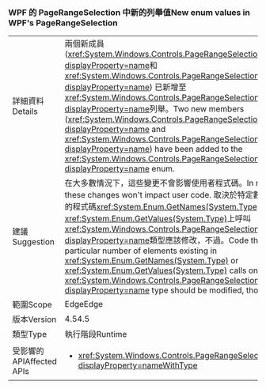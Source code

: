 ### <a name="new-enum-values-in-wpfs-pagerangeselection"></a><span data-ttu-id="a53fe-101">WPF 的 PageRangeSelection 中新的列舉值</span><span class="sxs-lookup"><span data-stu-id="a53fe-101">New enum values in WPF's PageRangeSelection</span></span>

|   |   |
|---|---|
|<span data-ttu-id="a53fe-102">詳細資料</span><span class="sxs-lookup"><span data-stu-id="a53fe-102">Details</span></span>|<span data-ttu-id="a53fe-103">兩個新成員 (<xref:System.Windows.Controls.PageRangeSelection.CurrentPage?displayProperty=name>和<xref:System.Windows.Controls.PageRangeSelection.SelectedPages?displayProperty=name>) 已新增至<xref:System.Windows.Controls.PageRangeSelection?displayProperty=name>列舉。</span><span class="sxs-lookup"><span data-stu-id="a53fe-103">Two new members (<xref:System.Windows.Controls.PageRangeSelection.CurrentPage?displayProperty=name> and <xref:System.Windows.Controls.PageRangeSelection.SelectedPages?displayProperty=name>) have been added to the <xref:System.Windows.Controls.PageRangeSelection?displayProperty=name> enum.</span></span>|
|<span data-ttu-id="a53fe-104">建議</span><span class="sxs-lookup"><span data-stu-id="a53fe-104">Suggestion</span></span>|<span data-ttu-id="a53fe-105">在大多數情況下，這些變更不會影響使用者程式碼。</span><span class="sxs-lookup"><span data-stu-id="a53fe-105">In most cases, these changes won't impact user code.</span></span> <span data-ttu-id="a53fe-106">取決於特定數目的項目中現有的程式碼<xref:System.Enum.GetNames(System.Type)>或<xref:System.Enum.GetValues(System.Type)>上呼叫<xref:System.Windows.Controls.PageRangeSelection?displayProperty=name>類型應該修改，不過。</span><span class="sxs-lookup"><span data-stu-id="a53fe-106">Code that depends on a particular number of elements existing in <xref:System.Enum.GetNames(System.Type)> or <xref:System.Enum.GetValues(System.Type)> calls on the <xref:System.Windows.Controls.PageRangeSelection?displayProperty=name> type should be modified, though.</span></span>|
|<span data-ttu-id="a53fe-107">範圍</span><span class="sxs-lookup"><span data-stu-id="a53fe-107">Scope</span></span>|<span data-ttu-id="a53fe-108">Edge</span><span class="sxs-lookup"><span data-stu-id="a53fe-108">Edge</span></span>|
|<span data-ttu-id="a53fe-109">版本</span><span class="sxs-lookup"><span data-stu-id="a53fe-109">Version</span></span>|<span data-ttu-id="a53fe-110">4.5</span><span class="sxs-lookup"><span data-stu-id="a53fe-110">4.5</span></span>|
|<span data-ttu-id="a53fe-111">類型</span><span class="sxs-lookup"><span data-stu-id="a53fe-111">Type</span></span>|<span data-ttu-id="a53fe-112">執行階段</span><span class="sxs-lookup"><span data-stu-id="a53fe-112">Runtime</span></span>|
|<span data-ttu-id="a53fe-113">受影響的 API</span><span class="sxs-lookup"><span data-stu-id="a53fe-113">Affected APIs</span></span>|<ul><li><xref:System.Windows.Controls.PageRangeSelection?displayProperty=nameWithType></li></ul>|

